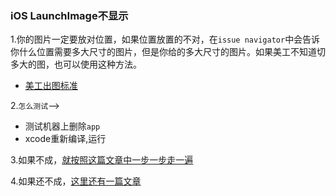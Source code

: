 ### iOS LaunchImage不显示
1.你的图片一定要放对位置，如果位置放置的不对，在`issue navigator`中会告诉你什么位置需要多大尺寸的图片，但是你给的多大尺寸的图片。如果美工不知道切多大的图，也可以使用这种方法。

  -  [美工出图标准](http://blog.csdn.net/u010029229/article/details/49797891)
  
2.`怎么测试`--> 

- 测试机器上删除`app`
- xcode重新编译,运行

3.如果不成，[就按照这篇文章中一步一步走一遍](http://www.jianshu.com/p/47c1377c61d6)

4.如果还不成，[这里还有一篇文章](http://blog.csdn.net/hard_man/article/details/50897392)

  